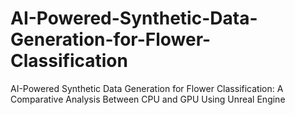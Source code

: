 # AI-Powered-Synthetic-Data-Generation-for-Flower-Classification
AI-Powered Synthetic Data Generation for Flower  Classification: A Comparative Analysis Between CPU and  GPU Using Unreal Engine 
